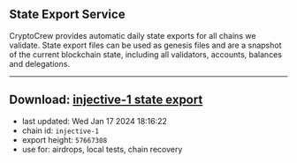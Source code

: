 ## State Export Service
CryptoCrew provides automatic daily state exports for all chains we validate. State export files can be used as genesis files and are a snapshot of the current blockchain state, including all validators, accounts, balances and delegations.

---
**Download: [injective-1 state export](https://dl.ccvalidators.com/SERVICE/injective/injective-1_export_57667308.json)**
---

- last updated: Wed Jan 17 2024 18:16:22
- chain id: `injective-1`
- export height: `57667308`
- use for: airdrops, local tests, chain recovery
